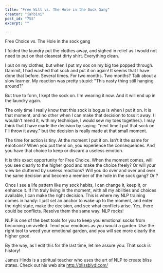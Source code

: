 ```yaml
---
title: "Free Will vs. The Hole in the Sock Gang"
creator: "jahbini"
post_id: "758"
excerpt: ""

---
```

Free Choice vs. The Hole in the sock gang

I folded the laundry put the clothes away, and sighed in relief as I would not need to put on that cleanest dirty shirt.  Everything clean.

I put on my clothes, but when I put my sox on my big toe popped through.  Dammit, I had washed that sock and put it on again!  It seems that I have done that before.  Several times.  For two months.  Two months?  Talk about a slow learner.  My reaction was pretty stupid: "This nasty thing still hanging around?"

But true to form, I kept the sock on.  I'm wearing it now.  And it will end up in the laundry again.

The only time I really know that this sock is bogus is when I put it on.  It is that moment, and no other when I can make that decision to toss it away.  (I wouldn't mend it, with my technique, I would sew my toes together.). I may think that I have made the decision by saying: "next time I put that sock on I'll throw it away." but the decision is really made at that small moment.

The time for action is tiny.  At the moment I put it on.  Isn't it the same for emotions? When you put them on, you experience the consequences. And you have that choice to keep or discard a useless emotion.

It is this exact opportunity for Free Choice.  When the moment comes, will you see clearly to the higher good and make the choice freely? Or will your view be cluttered by useless reactions?  Will you do over and over and over the same decision and become a member of the hole in the sock gang?  Or ?

Once I see a life pattern like my sock habits, I can change it, keep it, or enhance it. If I'm truly living in the moment, with all my abilities and choices available, I can make the right decision.  This is where my NLP training comes in handy:  I just set an anchor to wake up to the moment, and enter the right state, make the decision, and see what conflicts arise. Yes, there could be conflicts.  Resolve them the same way.  NLP rocks!

NLP is one of the best tools for you to keep you emotional socks from becoming unravelled.  Tend your emotions as you would a garden.  Use the right tool to weed your emotional garden, and you will see more clearly the higher good.

By the way, as I edit this for the last time, let me assure you: That sock is history!

James Hinds is a spiritual teacher who uses the art of NLP to create bliss states.  Check out his web site http://blissblvd.com/